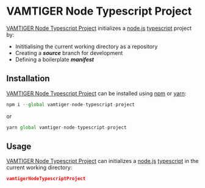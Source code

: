 # VAMTIGER Node Typescript Project
[VAMTIGER Node Typescript Project](https://github.com/vamtiger-project/vamtiger-node-typescript-project) initializes a [node.js](https://nodejs.org/en/) [typescript](https://www.typescriptlang.org/) project by:
- Inititialising the current working directory as a repository
- Creating a **_source_** branch for development
- Defining a boilerplate **_manifest_**

## Installation
[VAMTIGER Node Typescript Project](https://github.com/vamtiger-project/vamtiger-node-typescript-project) can be installed using [npm](https://www.npmjs.com/) or [yarn](https://yarnpkg.com/lang/en/):
```javascript
npm i --global vamtiger-node-typescript-project 
```
or
```javascript
yarn global vamtiger-node-typescript-project
```

## Usage
[VAMTIGER Node Typescript Project](https://github.com/vamtiger-project/vamtiger-node-typescript-project) can initializes a [node.js](https://nodejs.org/en/) [typescript](https://www.typescriptlang.org/) in the current working directory:
```json
vamtigerNodeTypescriptProject
```

